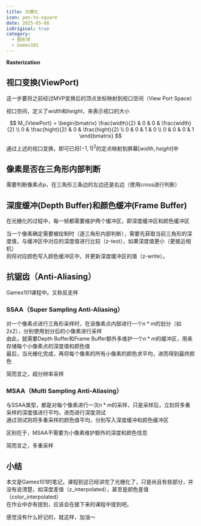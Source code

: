 ```yaml
---
title: 光栅化
icon: pen-to-square
date: 2025-05-08
isOriginal: true
category:
  - 图形学
  - Games101
---
```


<!-- more -->
**Rasterization**

## 视口变换(ViewPort)

这一步要将之前经过MVP变换后的顶点坐标映射到视口空间（View Port Space）

视口空间，定义了$width$和$height$，来表示视口的大小

$$
M_{ViewPort} = 
\begin{bmatrix}
    \frac{width}{2} & 0 & 0 & \frac{width}{2} \\
    0 & \frac{hight}{2} & 0 & \frac{hight}{2} \\
    0 & 0 & 1 & 0 \\
    0 & 0 & 0 & 1
\end{bmatrix}
$$

通过上述的视口变换，即可已将$[-1,1]^2$的定点映射到屏幕$[width, height]$中

## 像素是否在三角形内部判断
需要判断像素点p，在三角形三条边的左边还是右边（使用cross进行判断）

## 深度缓冲(Depth Buffer)和颜色缓冲(Frame Buffer)

在光栅化的过程中，每一帧都需要维护两个缓冲区，即深度缓冲区和颜色缓冲区

当一个像素确定需要被绘制时（逐三角形内部判断），需要先获取当前三角形的深度值，与缓冲区中对应的深度值进行比较（z-test），如果深度值更小（更接近相机）  
则将对应颜色写入颜色缓冲区中，并更新深度缓冲区的值（z-write）。

## 抗锯齿（Anti-Aliasing）
Games101课程中。又称反走样  

### SSAA（Super Sampling Anti-Aliasing）

对一个像素点进行三角形采样时，在该像素点内部进行一个$n*m$的划分（如2x2），分别使用划分后的小像素进行采样  
由此，就需要Depth Buffer和Frame Buffer额外多维护一个$n*m$的缓冲区，用来存储每个小像素点的深度值和颜色值  
最后，当光栅化完成，再将每个像素的所有小像素的颜色求平均，进而得到最终颜色  

简而言之，超分辨率采样

### MSAA（Multi Sampling Anti-Aliasing）

与SSAA类型，都是对每个像素进行一次$n*m$的采样，只是采样后，立刻将多重采样的深度值进行平均，进而进行深度测试  
通过测试则将多重采样的颜色值平均，分别写入深度缓冲和颜色缓冲区

区别在于，MSAA不需要为小像素维护额外的深度和颜色信息

简而言之，多重采样

## 小结

本文是Games101的笔记，课程到这已经讲完了光栅化了，只是尚且有些部分，并没有说清楚，如深度差值（z_interpolated），甚至是颜色差值（color_interpolated）  
在作业中亦有提到，应该会在接下来的课程中提到吧。

感觉没有什么好记的，就这样，加油～
